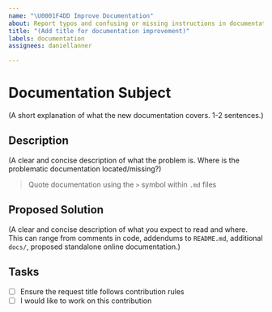 ```yaml
---
name: "\U0001F4DD Improve Documentation"
about: Report typos and confusing or missing instructions in documentation.
title: "(Add title for documentation improvement)"
labels: documentation
assignees: daniellanner

---
```


# Documentation Subject

(A short explanation of what the new documentation covers. 1-2 sentences.)

## Description

(A clear and concise description of what the problem is. Where is the problematic documentation located/missing?)

> Quote documentation using the `>` symbol within `.md` files

## Proposed Solution

(A clear and concise description of what you expect to read and where. This can range from comments in code, addendums to `README.md`, additional `docs/`, proposed standalone online documentation.)

## Tasks

- [ ] Ensure the request title follows contribution rules
- [ ] I would like to work on this contribution
